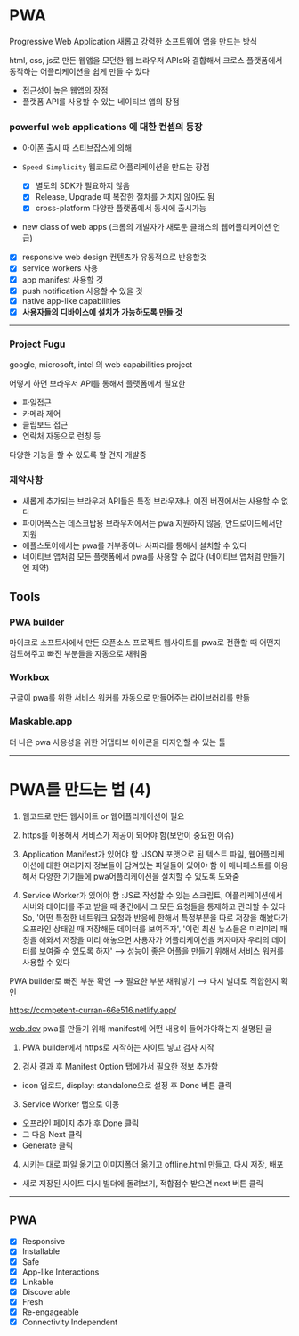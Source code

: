 # PWA

Progressive Web Application
새롭고 강력한 소프트웨어 앱을 만드는 방식

html, css, js로 만든 웹앱을 모던한 웹 브라우저 APIs와 결합해서
크로스 플랫폼에서 동작하는 어플리케이션을 쉽게 만들 수 있다

- 접근성이 높은 웹앱의 장점
- 플랫폼 API를 사용할 수 있는 네이티브 앱의 장점

### powerful web applications 에 대한 컨셉의 등장

- 아이폰 출시 때 스티브잡스에 의해

- `Speed Simplicity` 웹코드로 어플리케이션을 만드는 장점

  - [x] 별도의 SDK가 필요하지 않음
  - [x] Release, Upgrade 때 복잡한 절차를 거치지 않아도 됨
  - [x] cross-platform 다양한 플랫폼에서 동시에 출시가능

- new class of web apps (크롬의 개발자가 새로운 클래스의 웹어플리케이션 언급)

- [x] responsive web design 컨텐츠가 유동적으로 반응할것
- [x] service workers 사용
- [x] app manifest 사용할 것
- [x] push notification 사용할 수 있을 것
- [x] native app-like capabilities
- [x] **사용자들의 디바이스에 설치가 가능하도록 만들 것**

---

### Project Fugu

google, microsoft, intel 의 web capabilities project

어떻게 하면 브라우저 API를 통해서 플랫폼에서 필요한

- 파일접근
- 카메라 제어
- 클립보드 접근
- 연락처 자동으로 런칭 등

다양한 기능을 할 수 있도록 할 건지 개발중

### 제약사항

- 새롭게 추가되는 브라우저 API들은 특정 브라우저나, 예전 버전에서는 사용할 수 없다
- 파이어폭스는 데스크탑용 브라우저에서는 pwa 지원하지 않음, 안드로이드에서만 지원
- 애플스토어에서는 pwa를 거부중이나 사파리를 통해서 설치할 수 있다
- 네이티브 앱처럼 모든 플랫폼에서 pwa를 사용할 수 없다 (네이티브 앱처럼 만들기엔 제약)

## Tools

### PWA builder

마이크로 소프트사에서 만든 오픈소스 프로젝트
웹사이트를 pwa로 전환할 때 어떤지 검토해주고 빠진 부분들을 자동으로 채워줌

### Workbox

구글이 pwa를 위한 서비스 워커를 자동으로 만들어주는 라이브러리를 만듦

### Maskable.app

더 나은 pwa 사용성을 위한 어댑티브 아이콘을 디자인할 수 있는 툴

---

# PWA를 만드는 법 (4)

1. 웹코드로 만든 웹사이트 or 웹어플리케이션이 필요

2. https를 이용해서 서비스가 제공이 되어야 함(보안이 중요한 이슈)

3. Application Manifest가 있어야 함
   :JSON 포맷으로 된 텍스트 파일, 웹어플리케이션에 대한 여러가지 정보들이 담겨있는 파일들이 있어야 함
   이 매니페스트를 이용해서 다양한 기기들에 pwa어플리케이션을 설치할 수 있도록 도와줌

4. Service Worker가 있어야 함
   :JS로 작성할 수 있는 스크립트, 어플리케이션에서 서버와 데이터를 주고 받을 때
   중간에서 그 모든 요청들을 통제하고 관리할 수 있다 So, '어떤 특정한 네트워크 요청과
   반응에 한해서 특정부분을 따로 저장을 해놨다가 오프라인 상태일 때 저장해둔 데이터를
   보여주자', '이런 최신 뉴스들은 미리미리 패칭을 해와서 저장을 미리 해놓으면 사용자가
   어플리케이션을 켜자마자 우리의 데이터를 보여줄 수 있도록 하자'
   ⟶ 성능이 좋은 어플을 만들기 위해서 서비스 워커를 사용할 수 있다

PWA builder로 빠진 부분 확인 ⟶ 필요한 부분 채워넣기 ⟶ 다시 빌더로 적합한지 확인

https://competent-curran-66e516.netlify.app/

[web.dev](https://web.dev/install-criteria/)
pwa를 만들기 위해 manifest에 어떤 내용이 들어가야하는지 설명된 글

1. PWA builder에서 https로 시작하는 사이트 넣고 검사 시작

2. 검사 결과 후 Manifest Option 탭에가서 필요한 정보 추가함

- icon 업로드, display: standalone으로 설정 후 Done 버튼 클릭

3. Service Worker 탭으로 이동

- 오프라인 페이지 추가 후 Done 클릭
- 그 다음 Next 클릭
- Generate 클릭

4. 시키는 대로 파일 옮기고 이미지폴더 옮기고 offline.html 만들고, 다시 저장, 배포

- 새로 저장된 사이트 다시 빌더에 돌려보기, 적합점수 받으면 next 버튼 클릭

---

## PWA

- [x] Responsive
- [x] Installable
- [x] Safe
- [x] App-like Interactions
- [x] Linkable
- [x] Discoverable
- [x] Fresh
- [x] Re-engageable
- [x] Connectivity Independent
